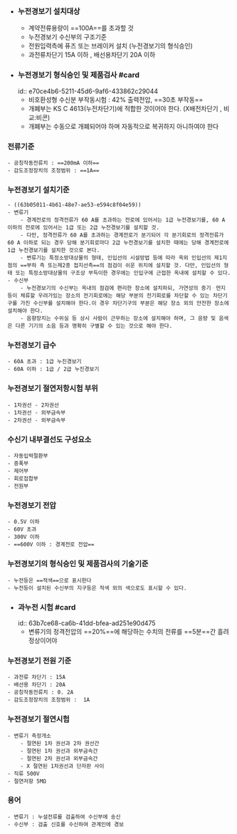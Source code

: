 - ### 누전경보기 설치대상
	- 계약전류용량이 ==100A==를 초과할 것
	- 누전경보기 수신부의 구조기준
	- 전원입력측에 퓨즈 또는 브레이커 설치 (누전경보기의 형식승인)
	- 과전류차단기 15A 이하 , 배선용차단기 20A 이하
- ### 누전경보기 형식승인 및 제품검사 #card
  id:: e70ce4b6-5211-45d6-9af6-433862c29044
	- 비호환성형 수신분 부작동시험 :  42% 출력전압, ==30초 부작동==
	- 개폐부는 KS C 4613(누전차단기)에 적합한 것이어야 한다. (X배전차단기 , 비교:비콘)
	- 개폐부는 수동으로 개폐되어야 하며 자동적으로 복귀하지 아니하여야 한다
### 전류기준
	- 공칭작동전류치 : ==200mA 이하==
	- 감도조정장치의 조정범위 : ==1A==
### 누전경보기 설치기준
	- ((63b05011-4b61-48e7-ae53-e594c8f04e59))
	- 변류기
		- 경계전로의 정격전류가 60 A를 초과하는 전로에 있어서는 1급 누전경보기를, 60 A 이하의 전로에 있어서는 1급 또는 2급 누전경보기를 설치할 것.
		- 다만, 정격전류가 60 A를 초과하는 경계전로가 분기되어 각 분기회로의 정격전류가 60 A 이하로 되는 경우 당해 분기회로마다 2급 누전경보기를 설치한 때에는 당해 경계전로에1급 누전경보기를 설치한 것으로 본다.
		- 변류기는 특정소방대상물의 형태, 인입선의 시설방법 등에 따라 옥외 인입선의 제1지점의 ==부하 측 또는제2종 접지선측==의 점검이 쉬운 위치에 설치할 것. 다만, 인입선의 형태 또는 특정소방대상물의 구조상 부득이한 경우에는 인입구에 근접한 옥내에 설치할 수 있다.
	- 수신부
		- 누전경보기의 수신부는 옥내의 점검에 편리한 장소에 설치하되, 가연성의 증기ᆞ먼지 등이 체류할 우려가있는 장소의 전기회로에는 해당 부분의 전기회로를 차단할 수 있는 차단기구를 가진 수신부를 설치해야 한다.이 경우 차단기구의 부분은 해당 장소 외의 안전한 장소에 설치해야 한다.
		- 음향장치는 수위실 등 상시 사람이 근무하는 장소에 설치해야 하며, 그 음량 및 음색은 다른 기기의 소음 등과 명확히 구별할 수 있는 것으로 해야 한다.
### 누전경보기 급수
	- 60A 초과 : 1급 누진경보기
	- 60A 이하 : 1급 / 2급 누진경보기
### 누전경보기 절연저항시험 부위
	- 1차권선 - 2차권선
	- 1차권선 - 외부금속부
	- 2차권선 - 외부금속부
### 수신기 내부결선도 구성요소
	- 자동입력절환부
	- 증폭부
	- 제어부
	- 회로접합부
	- 전원부
### 누전경보기 전압
	- 0.5V 이하
	- 60V 초과
	- 300V 이하
	- ==600V 이하 : 경계전로 전압==
### 누전경보기의 형식승인 및 제품검사의 기술기준
	- 누전등은 ==적색==으로 표시한다
	- 누전등이 설치된 수신부의 지구등은 적색 외의 색으로도 표시할 수 있다.
- ### 과누전 시험 #card
  id:: 63b7ce68-ca6b-41dd-bfea-ad251e90d475
	- 변류기의 정격전압의 ==20%==에 해당하는 수치의 전류를 ==5분==간 흘려 정상이어야
### 누전경보기 전원 기준
	- 과전류 차단기 : 15A
	- 배선용 차단기 : 20A
	- 공칭작동전류치 : 0. 2A
	- 감도조정장치의 조정범위 :  1A
### 누전경보기 절연시험
	- 변류기 측정개소
		- 절연된 1차 권선과 2차 권선간
		- 절연된 1차 권선과 외부금속간
		- 절연된 2차 권선과 외부금속간
		- X 절연된 1차권선과 단자판 사이
	- 직류 500V
	- 절연저항 5MΩ
### 용어
	- 변류기 : 누설전류를 검출하여 수신부에 송신
	- 수신부 : 검출 신호를 수신하여 관계인에 경보